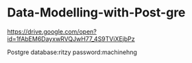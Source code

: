 # Data-Modelling-with-Post-gre

https://drive.google.com/open?id=1fAbEM6DayxwRVQJwH77_4S9TViXEjbPz

Postgre database:ritzy
password:machinehng
